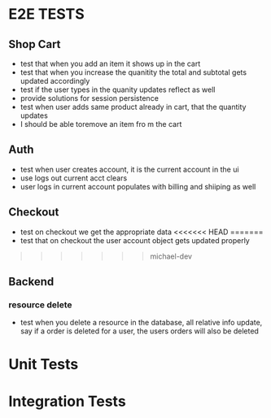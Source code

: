 # E2E TESTS

## Shop Cart
* test that when you add an item it shows up in the cart
* test that when you increase the quanitity the total and subtotal gets updated accordingly
* test if the user types in the quanity updates reflect as well
* provide solutions for session  persistence
* test when user adds same product already in cart, that the quantity updates
* I should be able toremove an item fro m the cart

## Auth
* test when user creates account, it is the current account in the ui
* use logs out current acct clears
* user logs in current account populates with billing and shiiping as well

## Checkout
* test on checkout we get the appropriate data
<<<<<<< HEAD
=======
* test that on checkout the user account object gets updated properly
>>>>>>> michael-dev

## Backend

### resource delete
* test when you delete a resource in the database, all relative info update, say if a order is deleted for a user, the users orders will also be deleted

# Unit Tests

# Integration Tests
